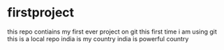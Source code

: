 # firstproject
this repo contiains  my first ever project on git
this first time i am using git
this is a local repo
india is my country
india is powerful country

